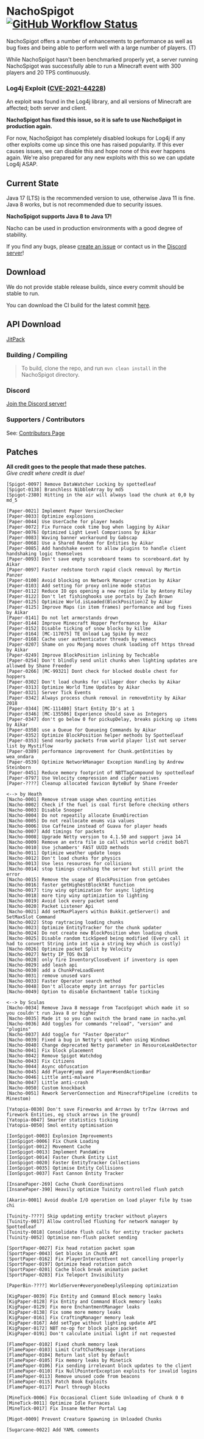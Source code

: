 # NachoSpigot [![GitHub Workflow Status](https://img.shields.io/github/workflow/status/CobbleSword/NachoSpigot/NachoSpigot%20Build)](https://nightly.link/CobbleSword/NachoSpigot/workflows/build-nachospigot/master/NachoSpigot-server.zip)

NachoSpigot offers a number of enhancements to performance as well as bug fixes and being able to perform well with a large number of players. (T)

While NachoSpigot hasn't been benchmarked properly yet, a server running NachoSpigot was successfully able to run a Minecraft event with 300 players and 20 TPS continuously.

### Log4j Exploit ([CVE-2021-44228](https://github.com/advisories/GHSA-jfh8-c2jp-5v3q))
An exploit was found in the Log4j library, and all versions of Minecraft are affected; both server and client.

**NachoSpigot has fixed this issue, so it is safe to use NachoSpigot in production again.**

For now, NachoSpigot has completely disabled lookups for Log4j if any other exploits come up since this one has raised popularity.
If this ever causes issues, we can disable this and hope none of this ever happens again. We're also prepared for any new exploits with this so we can update Log4j ASAP.

## Current State
Java 17 (LTS) is the recommended version to use, otherwise Java 11 is fine. Java 8 works, but is not recommended due to security issues.

**NachoSpigot supports Java 8 to Java 17!**

Nacho can be used in production environments with a good degree of stability.

If you find any bugs, please [create an issue](../../issues/new) or contact us in the [Discord server](https://discord.gg/ewcYeERKJw)!

## Download
We do not provide stable release builds, since every commit should be stable to run.

You can download the CI build for the latest commit [here](https://nightly.link/CobbleSword/NachoSpigot/workflows/build-nachospigot/master/NachoSpigot-server.zip).

## API Download
[JitPack](https://jitpack.io/#CobbleSword/NachoSpigot/master-SNAPSHOT)

### Building / Compiling
> To build, clone the repo, and run `mvn clean install` in the NachoSpigot directory.

### Discord
[Join the Discord server!](https://discord.gg/SBTEbSx)

### Supporters / Contributors
See: [Contributors Page](https://github.com/CobbleSword/NachoSpigot/graphs/contributors)

## Patches
**All credit goes to the people that made these patches.**<br>
*Give credit where credit is due!*
```
[Spigot-0097] Remove DataWatcher Locking by spottedleaf
[Spigot-0138] Branchless NibbleArray by md5
[Spigot-2380] Hitting in the air will always load the chunk at 0,0 by md_5

[Paper-0021] Implement Paper VersionChecker
[Paper-0033] Optimize explosions
[Paper-0044] Use UserCache for player heads
[Paper-0072] Fix Furnace cook time bug when lagging by Aikar
[Paper-0076] Optimized Light Level Comparisons by Aikar
[Paper-0083] Waving banner workaround by Gabscap
[Paper-0068] Use a Shared Random for Entities by Aikar
[Paper-0085] Add handshake event to allow plugins to handle client handshaking logic themselves
[Paper-0093] Don't save empty scoreboard teams to scoreboard.dat by Aikar
[Paper-0097] Faster redstone torch rapid clock removal by Martin Panzer
[Paper-0100] Avoid blocking on Network Manager creation by Aikar
[Paper-0103] Add setting for proxy online mode status
[Paper-0112] Reduce IO ops opening a new region file by Antony Riley
[Paper-0122] Don't let fishinghooks use portals by Zach Brown
[Paper-0125] Optimize World.isLoaded(BlockPosition)Z by Aikar
[Paper-0125] Improve Maps (in item frames) performance and bug fixes by Aikar
[Paper-0141] Do not let armorstands drown
[Paper-0144] Improve Minecraft Hopper Performance by  Aikar
[Paper-0152] Disable ticking of snow blocks by killme
[Paper-0164] [MC-117075] TE Unload Lag Spike by mezz
[Paper-0168] Cache user authenticator threads by vemacs
[Paper-0207] Shame on you Mojang moves chunk loading off https thread by Aikar
[Paper-0249] Improve BlockPosition inlining by Techcable
[Paper-0254] Don't blindly send unlit chunks when lighting updates are allowed by Shane Freeder
[Paper-0266] [MC-99321] Dont check for blocked double chest for hoppers
[Paper-0302] Don't load chunks for villager door checks by Aikar
[Paper-0313] Optimize World Time Updates by Aikar
[Paper-0321] Server Tick Events
[Paper-0342] Always process chunk removal in removeEntity by Aikar 2018
[Paper-0344] [MC-111480] Start Entity ID's at 1
[Paper-0346] [MC-135506] Experience should save as Integers
[Paper-0347] don't go below 0 for pickupDelay, breaks picking up items by Aikar
[Paper-0350] use a Queue for Queueing Commands by Aikar
[Paper-0352] Optimize BlockPosition helper methods by Spottedleaf
[Paper-0353] Send nearby packets from world player list not server list by Mystiflow
[Paper-0389] performance improvement for Chunk.getEntities by wea_ondara
[Paper-0539] Optimize NetworkManager Exception Handling by Andrew Steinborn
[Paper-0451] Reduce memory footprint of NBTTagCompound by spottedleaf
[Paper-0797] Use Velocity compression and cipher natives
[Paper-????] Cleanup allocated favicon ByteBuf by Shane Freeder

<--> by Heath
[Nacho-0001] Remove stream usage when counting entities
[Nacho-0002] Check if the fuel is coal first before checking others
[Nacho-0003] Disable Snooper
[Nacho-0004] Do not repeatily allocate EnumDirection
[Nacho-0005] Do not reallocate enums via values
[Nacho-0006] Use Caffeine instead of Guava for player heads
[Nacho-0007] Add timings for packets
[Nacho-0008] Upgrade Netty version to 4.1.50 and support java 14
[Nacho-0009] Remove an extra file io call within world credit bob7l
[Nacho-0010] Use jchambers' FAST UUID methods
[Nacho-0011] Optimize weather update loops
[Nacho-0012] Don't load chunks for physics
[Nacho-0013] Use less resources for collisions
[Nacho-0014] stop timings crashing the server but still print the error
[Nacho-0015] Remove the usage of BlockPosition from getCubes
[Nacho-0016] faster getHighestBlockYAt function
[Nacho-0017] tiny winy optimization for async lighting
[Nacho-0018] more tiny winy optimization to lighting
[Nacho-0019] Avoid lock every packet send 
[Nacho-0020] Packet Listener Api
[Nacho-0021] Add setMaxPlayers within Bukkit.getServer() and SetMaxSlot Command
[Nacho-0022] Stop raytracing loading chunks
[Nacho-0023] Optimize EntityTracker for the chunk updater
[Nacho-0024] Do not create new BlockPosition when loading chunk
[Nacho-0025] Disable random tickSpeed being modified (Every call it had to convert String into int via a string key which is costly)
[Nacho-0026] Optimize packet Split by Velocity
[Nacho-0027] Netty IP_TOS 0x18
[Nacho-0028] only fire InventoryCloseEvent if inventory is open
[Nacho-0029] add leash api
[Nacho-0030] add a ChunkPreLoadEvent
[Nacho-0031] remove unused vars
[Nacho-0033] Faster Operator search method
[Nacho-0048] Don't allocate empty int arrays for particles
[Nacho-0049] Option to disable Enchantment table ticking

<--> by Sculas
[Nacho-0034] Remove Java 8 message from TacoSpigot which made it so you couldn't run Java 8 or higher
[Nacho-0035] Made it so you can switch the brand name in nacho.yml
[Nacho-0036] Add toggles for commands "reload", "version" and "plugins"
[Nacho-0037] Add toggle for "Faster Operator"
[Nacho-0039] Fixed a bug in Netty's epoll when using Windows
[Nacho-0040] Change deprecated Netty parameter in ResourceLeakDetector
[Nacho-0041] Fix block placement
[Nacho-0042] Remove Spigot Watchdog
[Nacho-0043] Fix Citizens
[Nacho-0044] Async obfuscation
[Nacho-0045] Add Player#jump and Player#sendActionBar
[Nacho-0046] Little anti-malware
[Nacho-0047] Little anti-crash
[Nacho-0050] Custom knockback
[Nacho-0051] Rework ServerConnection and MinecraftPipeline (credits to Minestom)

[Yatopia-0030] Don't save Fireworks and Arrows by tr7zw (Arrows and firework Entities, eg stuck arrows in the ground)
[Yatopia-0047] Smarter statistics ticking
[Yatopia-0050] Smol entity optimisation

[IonSpigot-0003] Explosion Improvements
[IonSpigot-0006] Fix Chunk Loading
[IonSpigot-0012] Movement Cache
[IonSpigot-0013] Implement PandaWire
[IonSpigot-0014] Faster Chunk Entity List
[IonSpigot-0020] Faster EntityTracker Collections
[IonSpigot-0035] Optimise Entity Collisions
[IonSpigot-0037] Fast Cannon Entity Tracker

[InsanePaper-269] Cache Chunk Coordinations
[InsanePaper-390] Heavily optimize Tuinity controlled flush patch

[Akarin-0001] Avoid double I/O operation on load player file by tsao chi

[Tuinity-????] Skip updating entity tracker without players
[Tuinity-0017] Allow controlled flushing for network manager by Spottedleaf
[Tuinity-0018] Consolidate flush calls for entity tracker packets
[Tuinity-0052] Optimise non-flush packet sending

[SportPaper-0027] Fix head rotation packet spam
[SportPaper-0043] Get blocks in Chunk API
[SportPaper-0162] Fix PlayerInteractEvent not cancelling properly
[SportPaper-0197] Optimize head rotation patch
[SportPaper-0201] Cache block break animation packet
[SportPaper-0203] Fix Teleport Invisibility

[PaperBin-????] WorldServer#everyoneDeeplySleeping optimization

[KigPaper-0039] Fix Entity and Command Block memory leaks
[KigPaper-0128] Fix Entity and Command Block memory leaks
[KigPaper-0129] Fix more EnchantmentManager leaks
[KigPaper-0138] Fix some more memory leaks
[KigPaper-0161] Fix CraftingManager memory leak
[KigPaper-0167] Add setType without lighting update API
[KigPaper-0172] NBT no-op for block place packet
[KigPaper-0191] Don't calculate initial light if not requested

[FlamePaper-0102] Fixed chunk memory leak
[FlamePaper-0103] Limit CraftChatMessage iterations
[FlamePaper-0104] Return last slot by default
[FlamePaper-0105] Fix memory leaks by Minetick
[FlamePaper-0106] Fix sending irrelevant block updates to the client
[FlamePaper-0110] Fix NullPointerException exploits for invalid logins
[FlamePaper-0113] Remove unused code from beacons
[FlamePaper-0115] Patch Book Exploits
[FlamePaper-0117] Pearl through blocks

[MineTick-0006] Fix Occasional Client Side Unloading of Chunk 0 0
[MineTick-0011] Optimize Idle Furnaces
[MineTick-0017] Fix Insane Nether Portal Lag

[Migot-0009] Prevent Creature Spawning in Unloaded Chunks

[Sugarcane-0022] Add YAML comments
```
